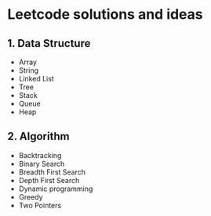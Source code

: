 # Leetcode solutions and ideas

## 1. Data Structure
- Array
- String
- Linked List 
- Tree
- Stack
- Queue
- Heap


## 2. Algorithm
- Backtracking
- Binary Search
- Breadth First Search
- Depth First Search
- Dynamic programming
- Greedy
- Two Pointers
